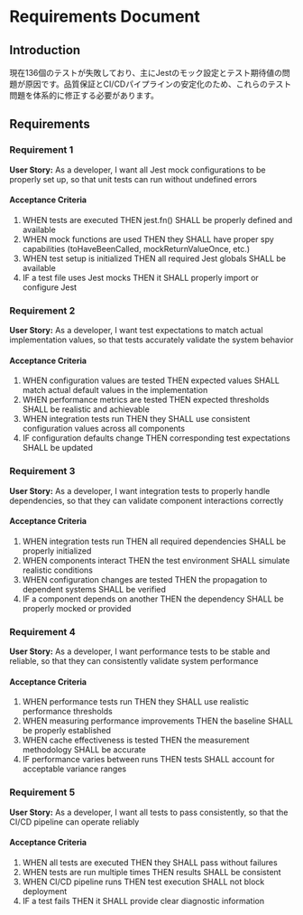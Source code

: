# Requirements Document

## Introduction

現在136個のテストが失敗しており、主にJestのモック設定とテスト期待値の問題が原因です。品質保証とCI/CDパイプラインの安定化のため、これらのテスト問題を体系的に修正する必要があります。

## Requirements

### Requirement 1

**User Story:** As a developer, I want all Jest mock configurations to be properly set up, so that unit tests can run without undefined errors

#### Acceptance Criteria

1. WHEN tests are executed THEN jest.fn() SHALL be properly defined and available
2. WHEN mock functions are used THEN they SHALL have proper spy capabilities (toHaveBeenCalled, mockReturnValueOnce, etc.)
3. WHEN test setup is initialized THEN all required Jest globals SHALL be available
4. IF a test file uses Jest mocks THEN it SHALL properly import or configure Jest

### Requirement 2

**User Story:** As a developer, I want test expectations to match actual implementation values, so that tests accurately validate the system behavior

#### Acceptance Criteria

1. WHEN configuration values are tested THEN expected values SHALL match actual default values in the implementation
2. WHEN performance metrics are tested THEN expected thresholds SHALL be realistic and achievable
3. WHEN integration tests run THEN they SHALL use consistent configuration values across all components
4. IF configuration defaults change THEN corresponding test expectations SHALL be updated

### Requirement 3

**User Story:** As a developer, I want integration tests to properly handle dependencies, so that they can validate component interactions correctly

#### Acceptance Criteria

1. WHEN integration tests run THEN all required dependencies SHALL be properly initialized
2. WHEN components interact THEN the test environment SHALL simulate realistic conditions
3. WHEN configuration changes are tested THEN the propagation to dependent systems SHALL be verified
4. IF a component depends on another THEN the dependency SHALL be properly mocked or provided

### Requirement 4

**User Story:** As a developer, I want performance tests to be stable and reliable, so that they can consistently validate system performance

#### Acceptance Criteria

1. WHEN performance tests run THEN they SHALL use realistic performance thresholds
2. WHEN measuring performance improvements THEN the baseline SHALL be properly established
3. WHEN cache effectiveness is tested THEN the measurement methodology SHALL be accurate
4. IF performance varies between runs THEN tests SHALL account for acceptable variance ranges

### Requirement 5

**User Story:** As a developer, I want all tests to pass consistently, so that the CI/CD pipeline can operate reliably

#### Acceptance Criteria

1. WHEN all tests are executed THEN they SHALL pass without failures
2. WHEN tests are run multiple times THEN results SHALL be consistent
3. WHEN CI/CD pipeline runs THEN test execution SHALL not block deployment
4. IF a test fails THEN it SHALL provide clear diagnostic information